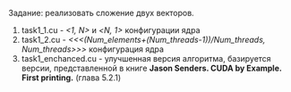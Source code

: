Задание: реализовать сложение двух векторов.
1. task1_1.cu - *<1, N>* и *<N, 1>* конфигурации ядра
2. task1_2.cu - *<<<(Num_elements+(Num_threads-1))/Num_threads, Num_threads>>>* конфигурация ядра
3. task1_enchanced.cu - улучшенная версия алгоритма, базируется версии, представленной в книге **Jason Senders. CUDA by Example. First printing.** (глава 5.2.1)